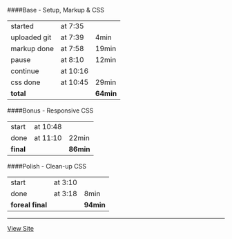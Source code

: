 ####Base - Setup, Markup & CSS
<table>
    <tr><td>started      </td><td> at 7:35  </td><td>           </td></tr>
    <tr><td>uploaded git </td><td> at 7:39  </td><td>   4min    </td></tr>
    <tr><td>markup done  </td><td> at 7:58  </td><td>   19min   </td></tr>
    <tr><td>pause        </td><td> at 8:10  </td><td>   12min   </td></tr>
    <tr><td>continue     </td><td> at 10:16 </td><td>           </td></tr>
    <tr><td>css done     </td><td> at 10:45 </td><td>   29min   </td></tr>
    <tr><td><strong>total</strong>        </td><td>          </td><td><strong>64min</strong></td></tr>
</table>

####Bonus - Responsive CSS
<table>
    <tr><td>start        </td><td> at 10:48 </td><td>           </td></tr>
    <tr><td>done         </td><td> at 11:10 </td><td>   22min   </td></tr>
    <tr><td><strong>final</strong>        </td><td>          </td><td><strong>86min</strong></td></tr>
</table>

####Polish - Clean-up CSS
<table>
    <tr><td>start        </td><td> at 3:10 </td><td>           </td></tr>
    <tr><td>done         </td><td> at 3:18 </td><td>   8min   </td></tr>
    <tr><td><strong>foreal final</strong>        </td><td>          </td><td><strong>94min</strong></td></tr>
</table>

---
<a href="http://dealeronclass.github.io/standard/" target="_blank">View Site</a>
